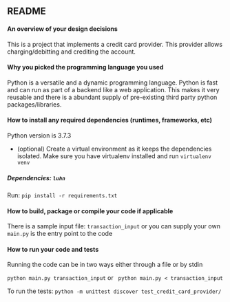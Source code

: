 ## README

#### An overview of your design decisions
This is a project that implements a credit card provider. 
This provider allows charging/debitting and crediting the account. 


#### Why you picked the programming language you used
Python is a versatile and a dynamic programming language. Python is fast and can run as 
part of a backend like a web application. This makes it very reusable
and there is a abundant supply of pre-existing third party python packages/libraries.   

#### How to install any required dependencies (runtimes, frameworks, etc)
Python version is 3.7.3
- (optional) Create a virtual environment as it keeps the dependencies isolated. Make sure you have virtualenv installed and run `virtualenv venv`

##### Dependencies: `luhn`
Run: `pip install -r requirements.txt`

#### How to build, package or compile your code if applicable
There is a sample input file: `transaction_input` or you can supply your own
`main.py` is the entry point to the code

#### How to run your code and tests
Running the code can be in two ways either through a file or by stdin

`python main.py transaction_input`
or 
` python main.py < transaction_input`

To run the tests:
`python -m unittest discover test_credit_card_provider/`
